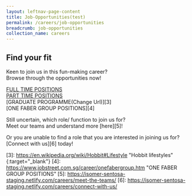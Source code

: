 ```yaml
---
layout: leftnav-page-content
title: Job-Opportunities(test)
permalink: /careers/job-opportunities
breadcrumb: job-opportunities
collection_name: careers
---
```

## Find your fit
  Keen to join us in this fun-making career?  
  Browse through the opportunities now!
  
  [FULL TIME POSITIONS][1]  
  [PART TIME POSITIONS][2]  
  [GRADUATE PROGRAMME(Change Url)][3]  
  [ONE FABER GROUP POSITIONS][4]  
    
<!-- remember to change hyperlink for 3,5,6 to live site-->
<!-- remember to change hyperlink for 3,5,6 to live site-->
Still uncertain, which role/ function to join us for?  
Meet our teams and understand more [here][5]!
  
Or you are unable to find a role that you are interested in joining us for?  
  [Connect with us][6] today!

[1]: <https://www.jobstreet.com.sg/career/sentosa_ft.htm> "Full Time POSITION"
[2]: <https://www.jobstreet.com.sg/career/sentosa_pt.htm> "PART Time POSITION"
[3]: <https://en.wikipedia.org/wiki/Hobbit#Lifestyle> "Hobbit lifestyles"{:target="_blank"}
[4]: <https://www.jobstreet.com.sg/career/onefabergroup.htm> "ONE FABER GROUP POSITIONS"
[5]: <https://isomer-sentosa-staging.netlify.com/careers/meet-the-teams/>
[6]: <https://isomer-sentosa-staging.netlify.com/careers/connect-with-us/>
